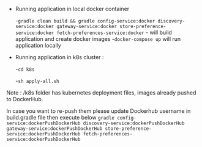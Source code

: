 - Running application in local docker container 

  -`gradle clean build && gradle config-service:docker discovery-service:docker gateway-service:docker store-preference-service:docker fetch-preferences-service:docker` -  will build application and create docker images
  -`docker-compose up` will run application locally



- Running application in k8s cluster :

  -`cd k8s `

  -`sh apply-all.sh`


Note :
/k8s folder has kubernetes deployment files, images already pushed to DockerHub.

In case you want to re-push them please update Dockerhub username in build.gradle file then execute below
  `gradle config-service:dockerPushDockerHub discovery-service:dockerPushDockerHub gateway-service:dockerPushDockerHub store-preference-service:dockerPushDockerHub fetch-preferences-service:dockerPushDockerHub`
